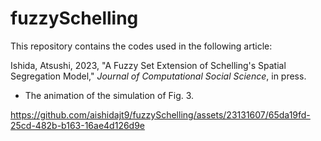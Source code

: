 # fuzzySchelling
This repository contains the codes used in the following article:

Ishida, Atsushi, 2023, "A Fuzzy Set Extension of Schelling's Spatial Segregation Model," _Journal of Computational Social Science_, in press.

- The animation of the simulation of Fig. 3.

https://github.com/aishidajt9/fuzzySchelling/assets/23131607/65da19fd-25cd-482b-b163-16ae4d126d9e

